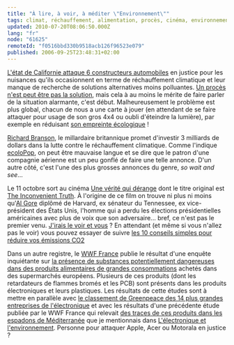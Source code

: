 ```yaml
---
title: "À lire, à voir, à méditer \"Environnement\""
tags: climat, réchauffement, alimentation, procès, cinéma, environnement
updated: 2010-07-20T08:06:50.000Z
lang: "fr"
node: "61625"
remoteId: "f0516bbd330b9518acb126f96523e079"
published: 2006-09-25T23:48:31+02:00
---
```


[L'état de Californie attaque 6 constructeurs automobiles](http://liberation.fr/actualite/evenement/evenement1/206070.FR.php) en justice pour les nuisances qu'ils occasionnent en terme de réchauffement climatique et leur manque de recherche de solutions alternatives moins polluantes. [Un procès n'est peut être pas la solution](http://standblog.org/blog/2006/09/22/93114903-l-etat-de-californie-attaque-en-justice-six-constructeurs-automobiles#co), mais cela à au moins le mérite de faire parler de la situation alarmante, c'est début. Malheureusement le problème est plus global, chacun de nous a une carte à jouer (en attendant de se faire attaquer pour usage de son gros 4x4 ou oubli d'éteindre la lumière), par exemple en réduisant [son empreinte écologique](http://www.earthday.net/footprint/info.asp) !


[Richard Branson](http://fr.wikipedia.org/wiki/Richard_Branson), le millardaire britannique promet d'investir 3 milliards de dollars dans la lutte contre le réchauffement climatique. Comme l'indique [ecoloPop](http://www.ecolopop.info/article/richard-branson-reserve-3-milliards-pour-la-planete), on peut être mauvaise langue et se dire que le patron d'une compagnie aérienne est un peu gonflé de faire une telle annonce. D'un autre côté, c'est l'une des plus grosses annonces du genre, *so wait and see*...


Le 11 octobre sort au cinéma [Une vérité qui dérange](http://www.criseclimatique.fr/) dont le titre original est [The Inconvenient Truth](http://www.climatecrisis.net). À l'origine de ce film on trouve ni plus ni moins qu'[Al Gore](http://fr.wikipedia.org/wiki/Al_Gore) diplômé de Harvard, ex sénateur du Tennessee, ex vice-président des États Unis, l'homme qui a perdu les élections présidentielles américaines avec plus de voix que son adversaire... bref, ce n'est pas le premier venu. [J'irais le voir et vous](http://www.uipfrance.com/sites/uneveritequiderange/seethetruth/) ? En attendant (et même si vous n'allez pas le voir) vous pouvez essayer de suivre [les 10 conseils simples pour réduire vos émissions CO2](http://www.uipfrance.com/sites/uneveritequiderange/pdf/10things.pdf)


Dans un autre registre, le [WWF France](http://www.wwf.fr/) publie le résultat d'une enquête inquiétante sur [la présence de substances potentiellement dangereuses dans des produits alimentaires de grandes consommations](http://www.wwf.fr/actualites/des_produits_chimiques_au_menu) achetés dans des supermarchés européens. Plusieurs de ces produits (dont les retardateurs de flammes bromés et les PCB) sont présents dans les produits électroniques et leurs plastiques. Les résultats de cette études sont à mettre en parallèle avec [le classement de Greenpeace des 14 plus grandes entreprises de l'électronique](http://www.greenpeace.org/france/news/les-mauvais-eleves-du-marche-e) et avec les résultats d'une précédente étude publiée par le WWF France qui relevait [des traces de ces produits dans les espadons de Méditerranée](http://www.wwf.fr/actualites/nos_televisions_et_nos_ordinateurs_contaminent_les_espadons_de_mediterranee) que je mentionnais dans [L'électronique et l'environnement](/post/l-electronique-et-l-environnement). Personne pour attaquer Apple, Acer ou Motorala en justice ?

